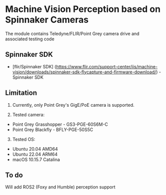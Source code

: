 # Machine Vision Perception based on Spinnaker Cameras
The module contains Teledyne/FLIR/Point Grey camera drive and associated testing code

## Spinnaker SDK
- [flir/Spinnaker SDK] (https://www.flir.com/support-center/iis/machine-vision/downloads/spinnaker-sdk-flycapture-and-firmware-download/) - Spinnaker SDK

## Limitation
1. Currently, only Point Grey's GigE/PoE camera is supported.

2. Tested camera:
- Point Grey Grasshopper - GS3-PGE-60S6M-C
- Point Grey Blackfly - BFLY-PGE-50S5C

3. Tested OS:
- Ubuntu 20.04 AMD64
- Ubuntu 22.04 ARM64
- macOS 10.15.7 Catalina

## To do
Will add ROS2 (Foxy and Humble) perception support
